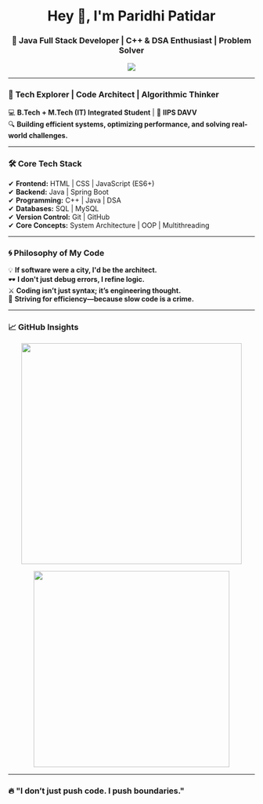 <h1 align="center">Hey 👋, I'm Paridhi Patidar</h1>  
<h3 align="center">🚀 Java Full Stack Developer | C++ & DSA Enthusiast | Problem Solver</h3>

<p align="center">
  <img src="https://readme-typing-svg.herokuapp.com?font=Fira+Code&weight=600&size=22&pause=1000&color=2F80ED&center=true&vCenter=true&width=700&lines=Code.+Debug.+Optimize.+Repeat.;Bridging+Logic+with+Innovation.;Crafting+Scalable+Solutions.">
</p>

---

### 🚀 **Tech Explorer | Code Architect | Algorithmic Thinker**  
💻 **B.Tech + M.Tech (IT) Integrated Student** | 📍 **IIPS DAVV**  
🔍 **Building efficient systems, optimizing performance, and solving real-world challenges.**  

---

### 🛠 **Core Tech Stack**
✔ **Frontend:** HTML | CSS | JavaScript (ES6+)  
✔ **Backend:** Java | Spring Boot  
✔ **Programming:** C++ | Java | DSA  
✔ **Databases:** SQL | MySQL  
✔ **Version Control:** Git | GitHub  
✔ **Core Concepts:** System Architecture | OOP | Multithreading  

---

### 🌀 **Philosophy of My Code**
💡 **If software were a city, I'd be the architect.**  
🕶 **I don't just debug errors, I refine logic.**  
⚔ **Coding isn’t just syntax; it’s engineering thought.**  
🎯 **Striving for efficiency—because slow code is a crime.**  

---

### 📈 **GitHub Insights**
<p align="center">
  <img src="https://github-readme-stats.vercel.app/api?username=Paridhipatidar03&show_icons=true&theme=github_dark&hide_border=true" width="450">
</p>
<p align="center">
  <img src="https://github-readme-stats.vercel.app/api/top-langs/?username=Paridhipatidar03&layout=compact&theme=dark&hide_border=true" width="400">
</p>
<!-- <p align="center">
  <img src="https://github-readme-activity-graph.vercel.app/graph?username=Paridhipatidar03&theme=github-compact&hide_border=true">
</p> -->

---

### 🔥 **"I don’t just push code. I push boundaries."**
